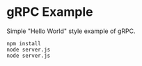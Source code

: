 # gRPC Example

Simple "Hello World" style example of gRPC. 

```
npm install
node server.js
node server.js
```